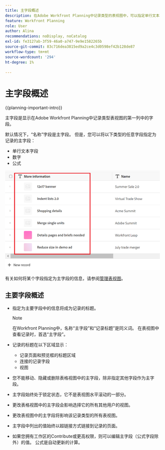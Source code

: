 ```yaml
---
title: 主字段概述
description: 在Adobe Workfront Planning中记录类型的表视图中，可以指定单行文本、数字或公式字段作为主字段。 主字段将成为该类型记录的标题。
feature: Workfront Planning
role: User
author: Alina
recommendations: noDisplay, noCatalog
exl-id: fe3127ab-3f59-46a0-a747-9e9e1582265b
source-git-commit: 83c716dea3815ed9a2ce4c3d0598ef42b128de87
workflow-type: tm+mt
source-wordcount: '294'
ht-degree: 1%

---
```



# 主字段概述

{{planning-important-intro}}

主字段是显示在Adobe Workfront Planning中记录类型表视图的第一列中的字段。

默认情况下，“名称”字段是主字段。 但是，您可以将以下类型的任意字段指定为记录的主字段：

* 单行文本字段
* 数字
* 公式

![](assets/another-text-field-as-a-primary-field-highlighted.png)

有关如何将某个字段指定为主字段的信息，请参阅[管理表视图](/help/quicksilver/planning/views/manage-the-table-view.md)。

## 主要字段概述

* 指定为主要字段中的信息将成为记录的标题。

  >[!NOTE]
  >
  >    在Workfront Planning中，名称“主字段”和“记录标题”是同义词。 在表视图中查看记录时，首选“主字段”。


* 记录的标题在以下区域显示：

   * 记录页面和预览框的标题区域
   * 连接的记录字段
   * 视图
* 您不能移动、隐藏或删除表格视图中的主字段，除非指定其他字段作为主字段。
* 主字段始终处于锁定状态，它不是表视图水平滚动的一部分。
* 更改表格视图中的主字段会影响选择它的所有其他用户的视图。
* 更改表视图中的主字段将影响该记录类型的所有表视图。
* 主字段中列出的值始终以超链接方式链接到记录的页面。
* 如果您拥有工作区的Contribute或更高权限，则可以编辑主字段（公式字段除外）的值。 公式是自动更新的计算。
